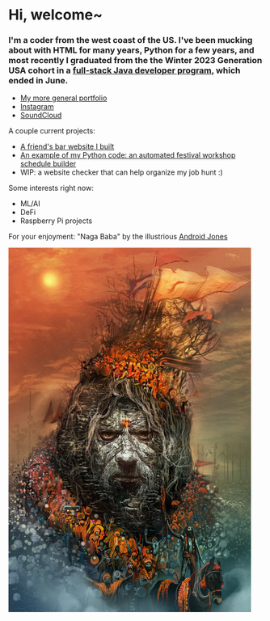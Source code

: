 # Hi, welcome~

### I'm a coder from the west coast of the US. I've been mucking about with HTML for many years, Python for a few years, and most recently I graduated from the the Winter 2023 Generation USA cohort in a [full-stack Java developer program](https://usa.generation.org/national/junior-full-stack-java-developer/#program-fit), which ended in June.

- [My more general portfolio](https://www.richardhartnell.com)
- [Instagram](https://www.instagram.com/contactballer)
- [SoundCloud](https://www.soundcloud.com/velveteen)

A couple current projects:

- [A friend's bar website I built](https://www.theadmiraltylounge.com)
- [An example of my Python code: an automated festival workshop schedule builder](https://github.com/richard-hartnell/workshop-scheduler)
- WIP: a website checker that can help organize my job hunt :)

Some interests right now:

- ML/AI
- DeFi
- Raspberry Pi projects

For your enjoyment: "Naga Baba" by the illustrious <a href="https://www.androidjones.com">Android Jones</a>

<img src="./Android_Jones_Naga_Baba.webp" style="height: auto; width: 50vw;">
